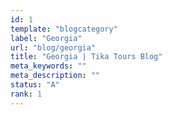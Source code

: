 ```yaml
---
id: 1
template: "blogcategory"
label: "Georgia"
url: "blog/georgia"
title: "Georgia | Tika Tours Blog"
meta_keywords: ""
meta_description: ""
status: "A"
rank: 1
---
```

